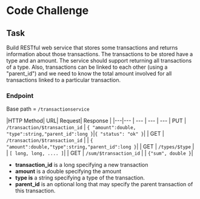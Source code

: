 # Code Challenge

## Task

Build RESTful web service that stores some transactions and returns information about those transactions.
The transactions to be stored have a type and an amount. The service should support returning all transactions of a type. Also, transactions can be linked to each other (using a "parent_id") and we need to know the total amount involved for all transactions linked to a particular transaction.

### Endpoint

Base path = `/transactionservice`

|HTTP Method| URL| Request| Response |
|---|--- | --- | --- | --- 
| PUT | `/transaction/$transaction_id` | `{ "amount":double, "type":string,"parent_id":long }`|`{ "status": "ok" }`|
| GET | `/transaction/$transaction_id` | | `{ "amount":double,"type":string,"parent_id":long }`| 
| GET | `/types/$type` | | `[ long, long, .... ]`|
| GET | `/sum/$transaction_id` | | `{"sum", double }`|

* **transaction_id** is a long specifying a new transaction
* **amount** is a double specifying the amount
* **type is** a string specifying a type of the transaction.
* **parent_id** is an optional long that may specify the parent transaction of this transaction.


